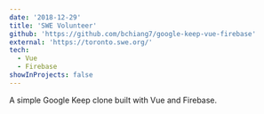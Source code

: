 ```yaml
---
date: '2018-12-29'
title: 'SWE Volunteer'
github: 'https://github.com/bchiang7/google-keep-vue-firebase'
external: 'https://toronto.swe.org/'
tech:
  - Vue
  - Firebase
showInProjects: false
---
```


A simple Google Keep clone built with Vue and Firebase.
